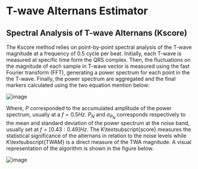 # T-wave Alternans Estimator
## Spectral Analysis of T-wave Alternans (Kscore)

The Kscore method relies on point-by-point spectral analysis of the T-wave magnitude at a frequency of 0.5 cycle per beat. Initially, each T-wave is measured at specific time form the QRS complex. Then, the fluctuations on the magnitude of each sample in T-wave vector is measured using the fast Fourier transform (FFT), generating a power spectrum for each point in the the T-wave. Finally, the power spectrum are aggregated and the final markers calculated using the two equation mention below:

![image](https://user-images.githubusercontent.com/9551412/135170075-7267bf92-079d-40e6-9084-3b7f7e38a1c6.png)

Where,  $P$ corresponded to the accumulated amplitude of the power spectrum, usually at a $f = 0.5Hz$. $P_{N}$ and $\sigma_{P_{N}}$ corresponds respectively to the mean and standard deviation of the power spectrum at the noise band, usually set at $f=[0.43:0.49]Hz$. The K\textsubscript{score} measures the statistical significance of the alternans in relation to the noise levels while K\textsubscript{TWAM} is a direct measure of the TWA magnitude. A visual representation of the algorithm is shown in the figure below.

![image](https://user-images.githubusercontent.com/9551412/135169912-7b55fe98-3615-4ede-b6b4-8a1ff4684fe7.png)
